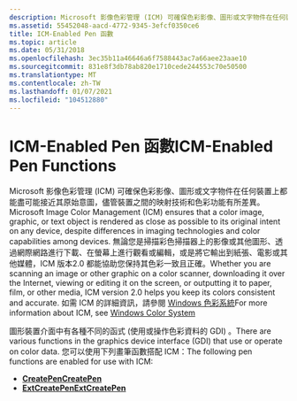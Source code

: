 ```yaml
---
description: Microsoft 影像色彩管理 (ICM) 可確保色彩影像、圖形或文字物件在任何裝置上都能盡可能接近其原始意圖，儘管裝置之間的映射技術和色彩功能有所差異。
ms.assetid: 55452048-aacd-4772-9345-3efcf0350ce6
title: ICM-Enabled Pen 函數
ms.topic: article
ms.date: 05/31/2018
ms.openlocfilehash: 3ec35b11a46646a6f7588443ac7a66aee23aae10
ms.sourcegitcommit: 831e8f3db78ab820e1710cede244553c70e50500
ms.translationtype: MT
ms.contentlocale: zh-TW
ms.lasthandoff: 01/07/2021
ms.locfileid: "104512880"
---
```

# <a name="icm-enabled-pen-functions"></a><span data-ttu-id="add2c-103">ICM-Enabled Pen 函數</span><span class="sxs-lookup"><span data-stu-id="add2c-103">ICM-Enabled Pen Functions</span></span>

<span data-ttu-id="add2c-104">Microsoft 影像色彩管理 (ICM) 可確保色彩影像、圖形或文字物件在任何裝置上都能盡可能接近其原始意圖，儘管裝置之間的映射技術和色彩功能有所差異。</span><span class="sxs-lookup"><span data-stu-id="add2c-104">Microsoft Image Color Management (ICM) ensures that a color image, graphic, or text object is rendered as close as possible to its original intent on any device, despite differences in imaging technologies and color capabilities among devices.</span></span> <span data-ttu-id="add2c-105">無論您是掃描彩色掃描器上的影像或其他圖形、透過網際網路進行下載、在螢幕上進行觀看或編輯，或是將它輸出到紙張、電影或其他媒體，ICM 版本2.0 都能協助您保持其色彩一致且正確。</span><span class="sxs-lookup"><span data-stu-id="add2c-105">Whether you are scanning an image or other graphic on a color scanner, downloading it over the Internet, viewing or editing it on the screen, or outputting it to paper, film, or other media, ICM version 2.0 helps you keep its colors consistent and accurate.</span></span> <span data-ttu-id="add2c-106">如需 ICM 的詳細資訊，請參閱 [Windows 色彩系統](/previous-versions//dd372446(v=vs.85))</span><span class="sxs-lookup"><span data-stu-id="add2c-106">For more information about ICM, see [Windows Color System](/previous-versions//dd372446(v=vs.85))</span></span>

<span data-ttu-id="add2c-107">圖形裝置介面中有各種不同的函式 (使用或操作色彩資料的 GDI) 。</span><span class="sxs-lookup"><span data-stu-id="add2c-107">There are various functions in the graphics device interface (GDI) that use or operate on color data.</span></span> <span data-ttu-id="add2c-108">您可以使用下列畫筆函數搭配 ICM：</span><span class="sxs-lookup"><span data-stu-id="add2c-108">The following pen functions are enabled for use with ICM:</span></span>

-   [<span data-ttu-id="add2c-109">**CreatePen**</span><span class="sxs-lookup"><span data-stu-id="add2c-109">**CreatePen**</span></span>](/windows/desktop/api/Wingdi/nf-wingdi-createpen)
-   [<span data-ttu-id="add2c-110">**ExtCreatePen**</span><span class="sxs-lookup"><span data-stu-id="add2c-110">**ExtCreatePen**</span></span>](/windows/desktop/api/Wingdi/nf-wingdi-extcreatepen)

 

 
